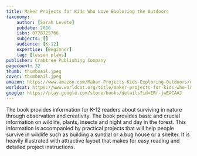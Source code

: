 ```yaml
---
title: Maker Projects for Kids Who Love Exploring the Outdoors
taxonomy:
	author: [Sarah Levete]
	pubdate: 2016
	isbn: 0778725766
	subjects: []
	audience: [K-12]
	expertise: [Beginner]
	tag: [lesson plans]
publisher: Crabtree Publishing Company
pagecount: 32
thumb: thumbnail.jpeg
cover: thumbnail.jpeg
amazon: https://www.amazon.com/Maker-Projects-Kids-Exploring-Outdoors/dp/0778725766/ref=sr_1_1?keywords=Maker+projects+for+kids+who+love+exploring+the+outdoors&qid=1569876862&s=gateway&sr=8-1
worldcat: https://www.worldcat.org/title/maker-projects-for-kids-who-love-exploring-the-outdoors/oclc/1032583779&referer=brief_results
google: https://play.google.com/store/books/details?id=ERf-jwEACAAJ
---
```

The book provides information for K-12 readers about surviving in nature through observation and creativity. The book provides basic and crucial information on wildlife, plants, insects and night and day in the forest. This information is accompanied by practical projects that will help people survive in wildlife such as building a sundial or a bug house or a shelter. It is heavily illustrated with attractive layout that makes for easy reading and detailed project instructions.